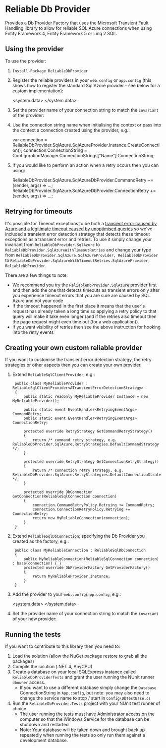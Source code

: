 ﻿Reliable Db Provider
====================

Provides a Db Provider Factory that uses the Microsoft Transient Fault Handling library to allow for reliable SQL Azure connections when using Entity Framework 4, Entity Framework 5 or Linq 2 SQL.

Using the provider
------------------

To use the provider:

1. `Install-Package ReliableDbProvider`
2. Register the reliable providers in your `web.config` or `app.config` (this shows how to register the standard Sql Azure provider - see below for a custom implementation):

	  <system.data>
	    <DbProviderFactories>
	      <add name="Sql Azure Reliable Provider" invariant="ReliableDbProvider.SqlAzure" description="Reliable Db Provider for SQL Azure" type="ReliableDbProvider.SqlAzure.SqlAzureProvider, ReliableDbProvider" />
	      <add name="Sql Azure Reliable Provider With Timeout Retries" invariant="ReliableDbProvider.SqlAzureWithTimeoutRetries" description="Reliable Db Provider for SQL Azure with Timeout Retries" type="ReliableDbProvider.SqlAzureWithTimeoutRetries.SqlAzureProvider, ReliableDbProvider" />
	    </DbProviderFactories>
	  </system.data>
3. Set the provider name of your connection string to match the `invariant` of the provider:

	  <connectionStrings>
	    <connectionString name="Name" connectionString="ConnectionString" providerName="ReliableDbProvider.SqlAzure" />
	  </connectionStrings>
4. Use the connection string name when initialising the context or pass into the context a connection created using the provider, e.g.:

	var connection = ReliableDbProvider.SqlAzure.SqlAzureProvider.Instance.CreateConnection();
	connection.ConnectionString = ConfigurationManager.ConnectionStrings["Name"].ConnectionString;
5. If you would like to perform an action when a retry occurs then you can using:

	ReliableDbProvider.SqlAzure.SqlAzureDbProvider.CommandRetry += (sender, args) => ...;
	ReliableDbProvider.SqlAzure.SqlAzureDbProvider.ConnectionRetry += (sender, args) => ...;

Retrying for timeouts
---------------------

It's possible for Timeout exceptions to be both a [transient error caused by Azure and a legitimate timeout caused by unoptimised queries](http://social.msdn.microsoft.com/Forums/en-US/ssdsgetstarted/thread/7a50985d-92c2-472f-9464-a6591efec4b3/) so we've included a transient error detection strategy that detects these timeout exceptions as a transient error and retries. To use it simply change your invariant from `ReliableDbProvider.SqlAzure` to `ReliableDbProvider.SqlAzureWithTimeoutRetries` and change your type from `ReliableDbProvider.SqlAzure.SqlAzureProvider, ReliableDbProvider` to `ReliableDbProvider.SqlAzureWithTimeoutRetries.SqlAzureProvider, ReliableDbProvider`.

There are a few things to note:

* We recommend you try the `ReliableDbProvider.SqlAzure` provider first and then add the one that detects timeouts as transient errors only after you experience timeout errors that you are sure are caused by SQL Azure and not your code
* If the timeout happened in the first place it means that the user's request has already taken a long time so applying a retry policy to that query will make it take even longer (and if the retries also timeout then the page request might even time out (for a web application)).
* If you want visibility of retries then see the above instruction for hooking into the retry events

Creating your own custom reliable provider
------------------------------------------

If you want to customise the transient error detection strategy, the retry strategies or other aspects then you can create your own provider.

1. Extend `ReliableSqlClientProvider`, e.g.:

	    public class MyReliableProvider : ReliableSqlClientProvider<ATransientErrorDetectionStrategy>
	    {
	        public static readonly MyReliableProvider Instance = new MyReliableProvider();
	
	        public static event EventHandler<RetryingEventArgs> CommandRetry;
	        public static event EventHandler<RetryingEventArgs> ConnectionRetry;
	
	        protected override RetryStrategy GetCommandRetryStrategy()
	        {
	            return /* command retry strategy, e.g. ReliableDbProvider.SqlAzure.RetryStrategies.DefaultCommandStrategy */;
	        }
	
	        protected override RetryStrategy GetConnectionRetryStrategy()
	        {
	            return /* connection retry strategy, e.g. ReliableDbProvider.SqlAzure.RetryStrategies.DefaultConnectionStrategy */;
	        }
	
	        protected override DbConnection GetConnection(ReliableSqlConnection connection)
	        {
	            connection.CommandRetryPolicy.Retrying += CommandRetry;
	            connection.ConnectionRetryPolicy.Retrying += ConnectionRetry;
	            return new MyReliableConnection(connection);
	        }
	    }
2. Extend `ReliableSqlDbConnection`; specifying the Db Provider you created as the factory, e.g.:

	    public class MyReliableConnection : ReliableSqlDbConnection
	    {
	        public MyReliableConnection(ReliableSqlConnection connection) : base(connection) { }
	        protected override DbProviderFactory GetProviderFactory()
	        {
	            return MyReliableProvider.Instance;
	        }
	    }
3. Add the provider to your `web.config`/`app.config`, e.g.:

	  <system.data>
	    <DbProviderFactories>
	      <add name="My Reliable Provider" invariant="MyAssemblyBaseNamespace.MyReliableProviderNamespace" description="Reliable Db Provider for something..." type="MyAssemblyBaseNamespace.MyReliableProviderNamespace.MyReliableProvider, MyAssembly" />
	    </DbProviderFactories>
	  </system.data>
4. Set the provider name of your connection string to match the `invariant` of your new provider:

	  <connectionStrings>
	    <connectionString name="Name" connectionString="ConnectionString" providerName="MyAssemblyBaseNamespace.MyReliableProviderNamespace" />
	  </connectionStrings>

Running the tests
-----------------

If you want to contribute to this library then you need to:

1. Load the solution (allow the NuGet package restore to grab all the packages)
2. Compile the solution (.NET 4, AnyCPU)
3. Create a database on your local SQLExpress instance called `ReliableDbProviderTests` and grant the user running the NUnit runner `dbowner` access.
    * If you want to use a different database simply change the `Database` ConnectionString in `App.config`, but note: you may also need to change the service name to stop / start in `Config\DbTestBase.cs`
4. Run the `ReliableDbProvider.Tests` project with your NUnit test runner of choice
    * The user running the tests must have Administrator access on the computer so that the Windows Service for the database can be shutdown and restarted
	* Note: Your database will be taken down and brought back up repeatedly when running the tests so only run them against a development database.
